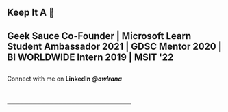 ## Keep It A 💯
##
## Geek Sauce Co-Founder | Microsoft Learn Student Ambassador 2021 | GDSC Mentor 2020 | BI WORLDWIDE Intern 2019 | MSIT '22
##
 Connect with me on **LinkedIn _@owlrana_**
## _____________________________

<!--
**reachrahulrana/reachrahulrana** is a ✨ _special_ ✨ repository because its `README.md` (this file) appears on your GitHub profile.

Here are some ideas to get you started:

- 🔭 I’m currently working on ...
- 🌱 I’m currently learning ...
- 👯 I’m looking to collaborate on ...
- 🤔 I’m looking for help with ...
- 💬 Ask me about ...
- 📫 How to reach me: ...
- 😄 Pronouns: ...
- ⚡ Fun fact: ...
-->
